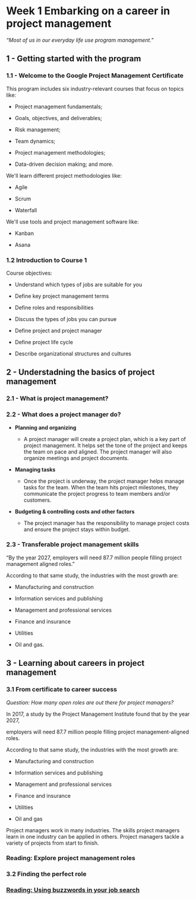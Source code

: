 # Week 1 Embarking on a career in project management

*“Most of us in our everyday life use program management.”*

## 1 - Getting started with the program

### 1.1 - Welcome to the Google Project Management Certificate

This program includes six industry-relevant courses that focus on topics like:

* Project management fundamentals; 

* Goals, objectives, and deliverables; 

* Risk management; 

* Team dynamics; 

* Project management methodologies; 

* Data-driven decision making; and more.

We'll learn different project methodologies like:

* Agile

* Scrum

* Waterfall

We'll use tools and project management software like:

* Kanban

* Asana

### 1.2 Introduction to Course 1

Course objectives:

* Understand which types of jobs are suitable for you

* Define key project management terms

* Define roles and responsibilities

* Discuss the types of jobs you can pursue

* Define project and project manager

* Define project life cycle

* Describe organizational structures and cultures

## 2 - Understadning the basics of project management

### 2.1 - What is project management?

### 2.2 - What does a project manager do?

* **Planning and organizing**
  
  * A project manager will create a project plan, which is a key part of project management. It helps set the tone of the project and keeps the team on pace and aligned. The project manager will also organize meetings and project documents.

* **Managing tasks**
  
  * Once the project is underway, the project manager helps manage tasks for the team. When the team hits project milestones, they communicate the project progress to team members and/or customers.

* **Budgeting & controlling costs and other factors**
  
  * The project manager has the responsibility to manage project costs and ensure the project stays within budget.

### 2.3 - Transferable project management skills

“By the year 2027, employers will need 87.7 million people filling project management aligned roles.”

According to that same study, the industries with the most growth are:

* Manufacturing and construction

* Information services and publishing

* Management and professional services

* Finance and insurance

* Utilities

* Oil and gas.

## 3 - Learning about careers in project management

### 3.1 From certificate to career success

*Question: How many open roles are out there for project managers?*

In 2017, a study by the Project Management Institute found that by the year 2027, 

employers will need 87.7 million people filling project management-aligned roles.

According to that same study, the industries with the most growth are:

- Manufacturing and construction

- Information services and publishing

- Management and professional services

- Finance and insurance

- Utilities

- Oil and gas

Project managers work in many industries. The skills project managers learn in one industry can be applied in others. Project managers tackle a variety of projects from start to finish.



### Reading: Explore project management roles



### 3.2 Finding the perfect role



### [Reading: Using buzzwords in your job search](https://d3c33hcgiwev3.cloudfront.net/WWLypDpZTBmi8qQ6WZwZAA_9799abc55f6f495194daa6e73c2dc0f1_Using-buzzwords-in-your-job-search.pdf?Expires=1666828800&Signature=Y2ow9IuSwhbEAE32KhoWzCem5xQ09Nj3cgruaSpNiwqz2XfsJINNo9o3lhFBQj3MGJnqqSlHDO3kBwdNOAQ8U0fyvCXHOoLQhlmeU6tRwaMKBFzyijKf1kO0BU54UVxA5p6i66PKtlN1LhyDAhw~IxwgGHc8-o6Q1fJXlDC1I48_&Key-Pair-Id=APKAJLTNE6QMUY6HBC5A)


